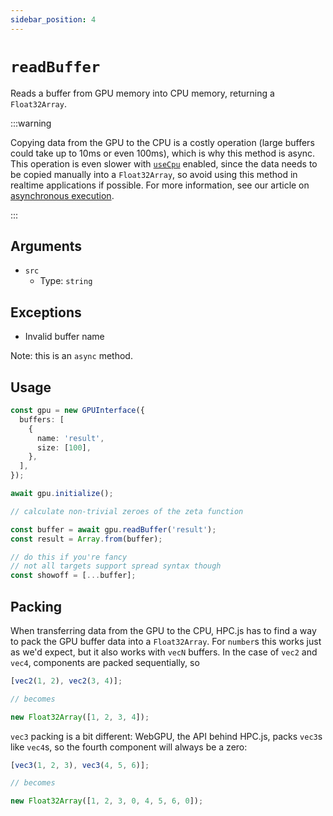 ```yaml
---
sidebar_position: 4
---
```


# `readBuffer`

Reads a buffer from GPU memory into CPU memory, returning a `Float32Array`.

:::warning

Copying data from the GPU to the CPU is a costly operation (large buffers could take up to 10ms or even 100ms), which is why this method is async. This operation is even slower with [`useCpu`](gpuinterface#usecpu) enabled, since the data needs to be copied manually into a `Float32Array`, so avoid using this method in realtime applications if possible. For more information, see our article on [asynchronous execution](../../best-practices/asynchrnous-execution).

:::

## Arguments

- `src`
  - Type: `string`

## Exceptions

- Invalid buffer name

Note: this is an `async` method.

## Usage

```ts
const gpu = new GPUInterface({
  buffers: [
    {
      name: 'result',
      size: [100],
    },
  ],
});

await gpu.initialize();

// calculate non-trivial zeroes of the zeta function

const buffer = await gpu.readBuffer('result');
const result = Array.from(buffer);

// do this if you're fancy
// not all targets support spread syntax though
const showoff = [...buffer];
```

## Packing

When transferring data from the GPU to the CPU, HPC.js has to find a way to pack the GPU buffer data into a `Float32Array`. For `number`s this works just as we'd expect, but it also works with `vecN` buffers. In the case of `vec2` and `vec4`, components are packed sequentially, so

```ts
[vec2(1, 2), vec2(3, 4)];

// becomes

new Float32Array([1, 2, 3, 4]);
```

`vec3` packing is a bit different: WebGPU, the API behind HPC.js, packs `vec3`s like `vec4`s, so the fourth component will always be a zero:

```ts
[vec3(1, 2, 3), vec3(4, 5, 6)];

// becomes

new Float32Array([1, 2, 3, 0, 4, 5, 6, 0]);
```
